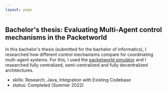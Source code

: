 ```yaml
---
layout: page
---
```



## Bachelor's thesis: Evaluating Multi-Agent control mechanisms in the Packetworld
In this bachelor's thesis (submitted for the bachelor of informatics), I researched how different control mechanisms compare for coordinating multi-agent systems. For this, I used the [packetworld simulator](https://github.com/PacketWorld/PacketWorld) and I researched fully centralized, semi-centralized and fully decentralized architectures.
- skills: Research, Java, Integration with Existing Codebase
- status: Completed (Summer 2022)
